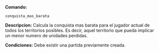 **Comando:**

    conquista_mas_barata

**Descripcion:** Calcula la conquista mas barata para el jugador actual de todos los territorios posibles. Es decir, aquel territorio que pueda implicar un menor numero de unidades perdidas.

**Condiciones:** Debe existir una partida previamente creada.
